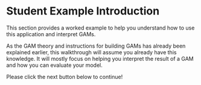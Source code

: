 # Student Example Introduction

This section provides a worked example to help you understand how to use this application and interpret GAMs.

As the GAM theory and instructions for building GAMs has already been explained earlier, this walkthrough will assume you already have this knowledge. It will mostly focus on helping you interpret the result of a GAM and how you can evaluate your model.

Please click the next button below to continue!
